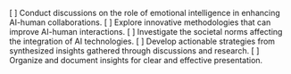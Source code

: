 [ ] Conduct discussions on the role of emotional intelligence in enhancing AI-human collaborations.
[ ] Explore innovative methodologies that can improve AI-human interactions.
[ ] Investigate the societal norms affecting the integration of AI technologies.
[ ] Develop actionable strategies from synthesized insights gathered through discussions and research.
[ ] Organize and document insights for clear and effective presentation.